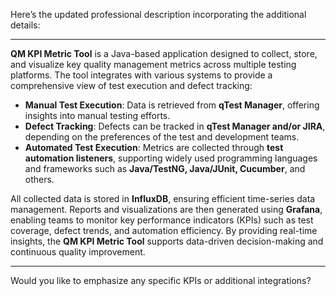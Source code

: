 Here’s the updated professional description incorporating the additional details:  

---

**QM KPI Metric Tool** is a Java-based application designed to collect, store, and visualize key quality management metrics across multiple testing platforms. The tool integrates with various systems to provide a comprehensive view of test execution and defect tracking:  

- **Manual Test Execution**: Data is retrieved from **qTest Manager**, offering insights into manual testing efforts.  
- **Defect Tracking**: Defects can be tracked in **qTest Manager and/or JIRA**, depending on the preferences of the test and development teams.  
- **Automated Test Execution**: Metrics are collected through **test automation listeners**, supporting widely used programming languages and frameworks such as **Java/TestNG, Java/JUnit, Cucumber**, and others.  

All collected data is stored in **InfluxDB**, ensuring efficient time-series data management. Reports and visualizations are then generated using **Grafana**, enabling teams to monitor key performance indicators (KPIs) such as test coverage, defect trends, and automation efficiency. By providing real-time insights, the **QM KPI Metric Tool** supports data-driven decision-making and continuous quality improvement.  

---

Would you like to emphasize any specific KPIs or additional integrations?
